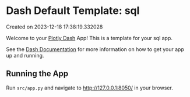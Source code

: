 # Dash Default Template: sql

Created on 2023-12-18 17:38:19.332028

Welcome to your [Plotly Dash](https://plotly.com/dash/) App! This is a template for your sql app.

See the [Dash Documentation](https://dash.plotly.com/introduction) for more information on how to get your app up and running.

## Running the App

Run `src/app.py` and navigate to http://127.0.0.1:8050/ in your browser.